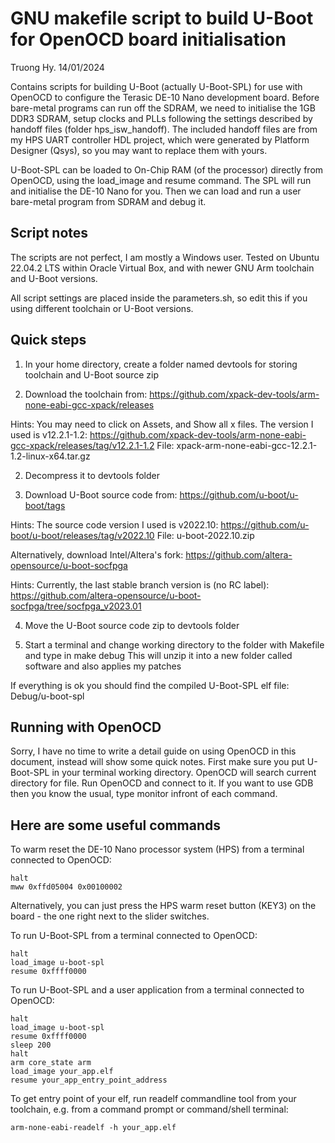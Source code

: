 # GNU makefile script to build U-Boot for OpenOCD board initialisation

Truong Hy.  14/01/2024

Contains scripts for building U-Boot (actually U-Boot-SPL) for use with OpenOCD to configure the Terasic DE-10 Nano development board.  Before bare-metal programs can run off the SDRAM, we need to initialise the 1GB DDR3 SDRAM, setup clocks and PLLs following the settings described by handoff files (folder hps_isw_handoff).  The included handoff files are from my HPS UART controller HDL project, which were generated by Platform Designer (Qsys), so you may want to replace them with yours.

U-Boot-SPL can be loaded to On-Chip RAM (of the processor) directly from OpenOCD, using the load_image and resume command.  The SPL will run and initialise the DE-10 Nano for you.  Then we can load and run a user bare-metal program from SDRAM and debug it.

## Script notes

The scripts are not perfect, I am mostly a Windows user.  Tested on Ubuntu 22.04.2 LTS within Oracle Virtual Box, and with newer GNU Arm toolchain and U-Boot versions.

All script settings are placed inside the parameters.sh, so edit this if you using different toolchain or U-Boot versions.

## Quick steps

1. In your home directory, create a folder named devtools for storing toolchain and U-Boot source zip

2. Download the toolchain from:
  https://github.com/xpack-dev-tools/arm-none-eabi-gcc-xpack/releases

  Hints:
    You may need to click on Assets, and Show all x files.
    The version I used is v12.2.1-1.2:
      https://github.com/xpack-dev-tools/arm-none-eabi-gcc-xpack/releases/tag/v12.2.1-1.2
      File: xpack-arm-none-eabi-gcc-12.2.1-1.2-linux-x64.tar.gz

2. Decompress it to devtools folder

3. Download U-Boot source code from:
  https://github.com/u-boot/u-boot/tags

  Hints:
    The source code version I used is v2022.10:
      https://github.com/u-boot/u-boot/releases/tag/v2022.10
      File: u-boot-2022.10.zip
      
Alternatively, download Intel/Altera's fork:
  https://github.com/altera-opensource/u-boot-socfpga
  
  Hints:
    Currently, the last stable branch version is (no RC label):
     https://github.com/altera-opensource/u-boot-socfpga/tree/socfpga_v2023.01

4. Move the U-Boot source code zip to devtools folder

5. Start a terminal and change working directory to the folder with Makefile and type in make debug
This will unzip it into a new folder called software and also applies my patches

If everything is ok you should find the compiled U-Boot-SPL elf file:
Debug/u-boot-spl

## Running with OpenOCD

Sorry, I have no time to write a detail guide on using OpenOCD in this document, instead will show some quick notes.
First make sure you put U-Boot-SPL in your terminal working directory.  OpenOCD will search current directory for file.
Run OpenOCD and connect to it.  If you want to use GDB then you know the usual, type monitor infront of each command.

## Here are some useful commands

To warm reset the DE-10 Nano processor system (HPS) from a terminal connected to OpenOCD:
```
halt
mww 0xffd05004 0x00100002
```
Alternatively, you can just press the HPS warm reset button (KEY3) on the board - the one right next to the slider switches.

To run U-Boot-SPL from a terminal connected to OpenOCD:
```
halt
load_image u-boot-spl
resume 0xffff0000
```

To run U-Boot-SPL and a user application from a terminal connected to OpenOCD:
```
halt
load_image u-boot-spl
resume 0xffff0000
sleep 200
halt
arm core_state arm
load_image your_app.elf
resume your_app_entry_point_address
```

To get entry point of your elf, run readelf commandline tool from your toolchain, e.g. from a command prompt or command/shell terminal:
```
arm-none-eabi-readelf -h your_app.elf
```
